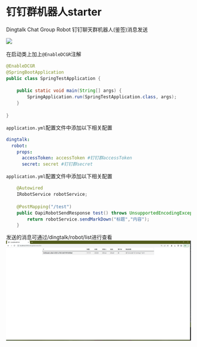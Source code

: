 # 钉钉群机器人starter

Dingtalk Chat Group Robot 钉钉聊天群机器人(鉴签)消息发送

[![](https://jitpack.io/v/com.gitee.wb04307201/dingtalk-chat-group-robot-spring-boot-starter.svg)](https://jitpack.io/#com.gitee.wb04307201/dingtalk-chat-group-robot-spring-boot-starter)

在启动类上加上`@EnableDCGR`注解

```java
@EnableDCGR
@SpringBootApplication
public class SpringTestApplication {

	public static void main(String[] args) {
		SpringApplication.run(SpringTestApplication.class, args);
	}
	
}
```

`application.yml`配置文件中添加以下相关配置

```yaml
dingtalk:
  robot:
    props:
      accessToken: accessToken #钉钉群accessToken
      secret: secret #钉钉群secret
```

`application.yml`配置文件中添加以下相关配置

```java
    @Autowired
    IRobotService robotService;

    @PostMapping("/test")
    public OapiRobotSendResponse test() throws UnsupportedEncodingException, NoSuchAlgorithmException, InvalidKeyException, ApiException {
        return robotService.sendMarkDown("标题","内容");
    }
```

发送的消息可通过/dingtalk/robot/list进行查看
![img.png](img.png)